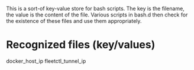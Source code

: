 This is a sort-of key-value store for bash scripts. The key is the filename, the value is the content of the file. Various scripts in bash.d then check for the existence of these files and use them appropriately.

Recognized files (key/values)
=============================
docker_host_ip
fleetctl_tunnel_ip
